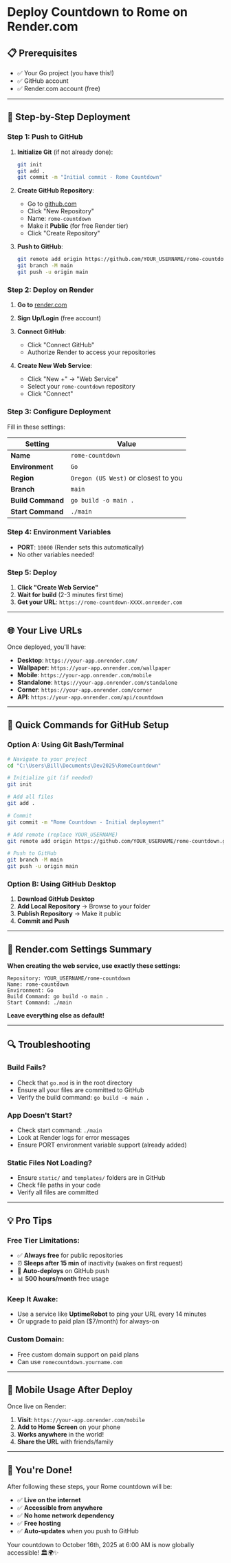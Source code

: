 # Deploy Countdown to Rome on Render.com

## 📋 **Prerequisites**
- ✅ Your Go project (you have this!)
- ✅ GitHub account
- ✅ Render.com account (free)

---

## 🚀 **Step-by-Step Deployment**

### **Step 1: Push to GitHub**
1. **Initialize Git** (if not already done):
   ```bash
   git init
   git add .
   git commit -m "Initial commit - Rome Countdown"
   ```

2. **Create GitHub Repository**:
   - Go to [github.com](https://github.com)
   - Click "New Repository"
   - Name: `rome-countdown`
   - Make it **Public** (for free Render tier)
   - Click "Create Repository"

3. **Push to GitHub**:
   ```bash
   git remote add origin https://github.com/YOUR_USERNAME/rome-countdown.git
   git branch -M main
   git push -u origin main
   ```

### **Step 2: Deploy on Render**
1. **Go to** [render.com](https://render.com)
2. **Sign Up/Login** (free account)
3. **Connect GitHub**: 
   - Click "Connect GitHub"
   - Authorize Render to access your repositories

4. **Create New Web Service**:
   - Click "New +" → "Web Service"
   - Select your `rome-countdown` repository
   - Click "Connect"

### **Step 3: Configure Deployment**
Fill in these settings:

| Setting | Value |
|---------|-------|
| **Name** | `rome-countdown` |
| **Environment** | `Go` |
| **Region** | `Oregon (US West)` or closest to you |
| **Branch** | `main` |
| **Build Command** | `go build -o main .` |
| **Start Command** | `./main` |

### **Step 4: Environment Variables**
- **PORT**: `10000` (Render sets this automatically)
- No other variables needed!

### **Step 5: Deploy**
1. **Click "Create Web Service"**
2. **Wait for build** (2-3 minutes first time)
3. **Get your URL**: `https://rome-countdown-XXXX.onrender.com`

---

## 🌐 **Your Live URLs**

Once deployed, you'll have:
- **Desktop**: `https://your-app.onrender.com/`
- **Wallpaper**: `https://your-app.onrender.com/wallpaper`
- **Mobile**: `https://your-app.onrender.com/mobile`
- **Standalone**: `https://your-app.onrender.com/standalone`
- **Corner**: `https://your-app.onrender.com/corner`
- **API**: `https://your-app.onrender.com/api/countdown`

---

## 🔧 **Quick Commands for GitHub Setup**

### **Option A: Using Git Bash/Terminal**
```bash
# Navigate to your project
cd "C:\Users\Bill\Documents\Dev2025\RomeCountdown"

# Initialize git (if needed)
git init

# Add all files
git add .

# Commit
git commit -m "Rome Countdown - Initial deployment"

# Add remote (replace YOUR_USERNAME)
git remote add origin https://github.com/YOUR_USERNAME/rome-countdown.git

# Push to GitHub
git branch -M main
git push -u origin main
```

### **Option B: Using GitHub Desktop**
1. **Download GitHub Desktop** 
2. **Add Local Repository** → Browse to your folder
3. **Publish Repository** → Make it public
4. **Commit and Push**

---

## 🎯 **Render.com Settings Summary**

**When creating the web service, use exactly these settings:**

```
Repository: YOUR_USERNAME/rome-countdown
Name: rome-countdown
Environment: Go
Build Command: go build -o main .
Start Command: ./main
```

**Leave everything else as default!**

---

## 🔍 **Troubleshooting**

### **Build Fails?**
- Check that `go.mod` is in the root directory
- Ensure all your files are committed to GitHub
- Verify the build command: `go build -o main .`

### **App Doesn't Start?**
- Check start command: `./main`
- Look at Render logs for error messages
- Ensure PORT environment variable support (already added)

### **Static Files Not Loading?**
- Ensure `static/` and `templates/` folders are in GitHub
- Check file paths in your code
- Verify all files are committed

---

## 💡 **Pro Tips**

### **Free Tier Limitations:**
- ✅ **Always free** for public repositories
- ⏰ **Sleeps after 15 min** of inactivity (wakes on first request)
- 🔄 **Auto-deploys** on GitHub push
- 📊 **500 hours/month** free usage

### **Keep It Awake:**
- Use a service like **UptimeRobot** to ping your URL every 14 minutes
- Or upgrade to paid plan ($7/month) for always-on

### **Custom Domain:**
- Free custom domain support on paid plans
- Can use `romecountdown.yourname.com`

---

## 📱 **Mobile Usage After Deploy**

Once live on Render:
1. **Visit**: `https://your-app.onrender.com/mobile`
2. **Add to Home Screen** on your phone
3. **Works anywhere** in the world!
4. **Share the URL** with friends/family

---

## 🎉 **You're Done!**

After following these steps, your Rome countdown will be:
- ✅ **Live on the internet**
- ✅ **Accessible from anywhere**
- ✅ **No home network dependency**
- ✅ **Free hosting**
- ✅ **Auto-updates** when you push to GitHub

Your countdown to October 16th, 2025 at 6:00 AM is now globally accessible! 🏛️🌍✨
